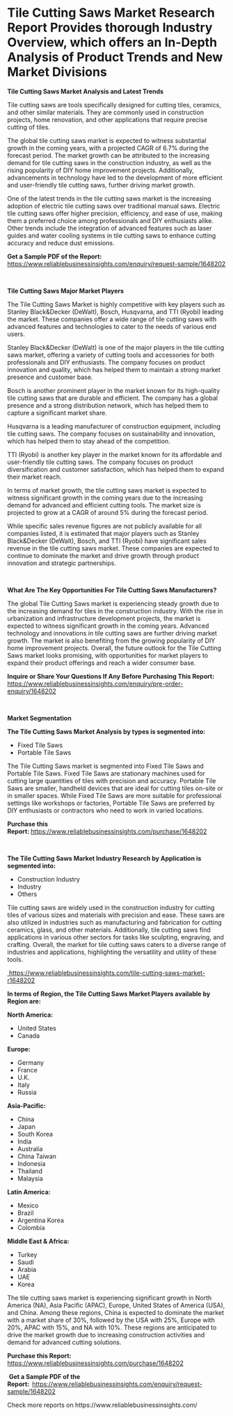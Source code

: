 <p><h1>Tile Cutting Saws Market Research Report Provides thorough Industry Overview, which offers an In-Depth Analysis of Product Trends and New Market Divisions</h1></p><p><strong>Tile Cutting Saws Market Analysis and Latest Trends</strong></p>
<p><p>Tile cutting saws are tools specifically designed for cutting tiles, ceramics, and other similar materials. They are commonly used in construction projects, home renovation, and other applications that require precise cutting of tiles.</p><p>The global tile cutting saws market is expected to witness substantial growth in the coming years, with a projected CAGR of 6.7% during the forecast period. The market growth can be attributed to the increasing demand for tile cutting saws in the construction industry, as well as the rising popularity of DIY home improvement projects. Additionally, advancements in technology have led to the development of more efficient and user-friendly tile cutting saws, further driving market growth.</p><p>One of the latest trends in the tile cutting saws market is the increasing adoption of electric tile cutting saws over traditional manual saws. Electric tile cutting saws offer higher precision, efficiency, and ease of use, making them a preferred choice among professionals and DIY enthusiasts alike. Other trends include the integration of advanced features such as laser guides and water cooling systems in tile cutting saws to enhance cutting accuracy and reduce dust emissions.</p></p>
<p><strong>Get a Sample PDF of the Report:&nbsp;</strong> <a href="https://www.reliablebusinessinsights.com/enquiry/request-sample/1648202">https://www.reliablebusinessinsights.com/enquiry/request-sample/1648202</a></p>
<p>&nbsp;</p>
<p><strong>Tile Cutting Saws Major Market Players</strong></p>
<p><p>The Tile Cutting Saws Market is highly competitive with key players such as Stanley Black&Decker (DeWalt), Bosch, Husqvarna, and TTI (Ryobi) leading the market. These companies offer a wide range of tile cutting saws with advanced features and technologies to cater to the needs of various end users.</p><p>Stanley Black&Decker (DeWalt) is one of the major players in the tile cutting saws market, offering a variety of cutting tools and accessories for both professionals and DIY enthusiasts. The company focuses on product innovation and quality, which has helped them to maintain a strong market presence and customer base.</p><p>Bosch is another prominent player in the market known for its high-quality tile cutting saws that are durable and efficient. The company has a global presence and a strong distribution network, which has helped them to capture a significant market share.</p><p>Husqvarna is a leading manufacturer of construction equipment, including tile cutting saws. The company focuses on sustainability and innovation, which has helped them to stay ahead of the competition.</p><p>TTI (Ryobi) is another key player in the market known for its affordable and user-friendly tile cutting saws. The company focuses on product diversification and customer satisfaction, which has helped them to expand their market reach.</p><p>In terms of market growth, the tile cutting saws market is expected to witness significant growth in the coming years due to the increasing demand for advanced and efficient cutting tools. The market size is projected to grow at a CAGR of around 5% during the forecast period.</p><p>While specific sales revenue figures are not publicly available for all companies listed, it is estimated that major players such as Stanley Black&Decker (DeWalt), Bosch, and TTI (Ryobi) have significant sales revenue in the tile cutting saws market. These companies are expected to continue to dominate the market and drive growth through product innovation and strategic partnerships.</p></p>
<p>&nbsp;</p>
<p><strong>What Are The Key Opportunities For Tile Cutting Saws Manufacturers?</strong></p>
<p><p>The global Tile Cutting Saws market is experiencing steady growth due to the increasing demand for tiles in the construction industry. With the rise in urbanization and infrastructure development projects, the market is expected to witness significant growth in the coming years. Advanced technology and innovations in tile cutting saws are further driving market growth. The market is also benefiting from the growing popularity of DIY home improvement projects. Overall, the future outlook for the Tile Cutting Saws market looks promising, with opportunities for market players to expand their product offerings and reach a wider consumer base.</p></p>
<p><strong>Inquire or Share Your Questions If Any Before Purchasing This Report:</strong> <a href="https://www.reliablebusinessinsights.com/enquiry/pre-order-enquiry/1648202">https://www.reliablebusinessinsights.com/enquiry/pre-order-enquiry/1648202</a></p>
<p>&nbsp;</p>
<p><strong>Market Segmentation</strong></p>
<p><strong>The Tile Cutting Saws Market Analysis by types is segmented into:</strong></p>
<p><ul><li>Fixed Tile Saws</li><li>Portable Tile Saws</li></ul></p>
<p><p>The Tile Cutting Saws market is segmented into Fixed Tile Saws and Portable Tile Saws. Fixed Tile Saws are stationary machines used for cutting large quantities of tiles with precision and accuracy. Portable Tile Saws are smaller, handheld devices that are ideal for cutting tiles on-site or in smaller spaces. While Fixed Tile Saws are more suitable for professional settings like workshops or factories, Portable Tile Saws are preferred by DIY enthusiasts or contractors who need to work in varied locations.</p></p>
<p><strong>Purchase this Report:&nbsp;</strong><a href="https://www.reliablebusinessinsights.com/purchase/1648202">https://www.reliablebusinessinsights.com/purchase/1648202</a></p>
<p>&nbsp;</p>
<p><strong>The Tile Cutting Saws Market Industry Research by Application is segmented into:</strong></p>
<p><ul><li>Construction Industry</li><li>Industry</li><li>Others</li></ul></p>
<p><p>Tile cutting saws are widely used in the construction industry for cutting tiles of various sizes and materials with precision and ease. These saws are also utilized in industries such as manufacturing and fabrication for cutting ceramics, glass, and other materials. Additionally, tile cutting saws find applications in various other sectors for tasks like sculpting, engraving, and crafting. Overall, the market for tile cutting saws caters to a diverse range of industries and applications, highlighting the versatility and utility of these tools.</p></p>
<p><a href="https://www.reliablebusinessinsights.com/tile-cutting-saws-market-r1648202">&nbsp;https://www.reliablebusinessinsights.com/tile-cutting-saws-market-r1648202</a></p>
<p><strong>In terms of Region, the Tile Cutting Saws Market Players available by Region are:</strong></p>
<p>
    <p> <strong> North America: </strong>
        <ul>
            <li>United States</li>
            <li>Canada</li>
        </ul>
        </p> 
    <p> <strong> Europe: </strong>
        <ul>
            <li>Germany</li>
            <li>France</li>
            <li>U.K.</li>
            <li>Italy</li>
            <li>Russia</li>
        </ul>
        </p> 
    <p> <strong> Asia-Pacific: </strong>
        <ul>
            <li>China</li>
            <li>Japan</li>
            <li>South Korea</li>
            <li>India</li>
            <li>Australia</li>
            <li>China Taiwan</li>
            <li>Indonesia</li>
            <li>Thailand</li>
            <li>Malaysia</li>
        </ul>
        </p> 
    <p> <strong> Latin America: </strong>
        <ul>
            <li>Mexico</li>
            <li>Brazil</li>
            <li>Argentina Korea</li>
            <li>Colombia</li>
        </ul>
        </p> 
    <p> <strong> Middle East & Africa: </strong>
        <ul>
            <li>Turkey</li>
            <li>Saudi</li>
            <li>Arabia</li>
            <li>UAE</li>
            <li>Korea</li>
        </ul>
    </p>
    </p>
<p><p>The tile cutting saws market is experiencing significant growth in North America (NA), Asia Pacific (APAC), Europe, United States of America (USA), and China. Among these regions, China is expected to dominate the market with a market share of 30%, followed by the USA with 25%, Europe with 20%, APAC with 15%, and NA with 10%. These regions are anticipated to drive the market growth due to increasing construction activities and demand for advanced cutting solutions.</p></p>
<p><strong>Purchase this Report: </strong><a href="https://www.reliablebusinessinsights.com/purchase/1648202">https://www.reliablebusinessinsights.com/purchase/1648202</a></p>
<p>&nbsp;<strong>Get a Sample PDF of the Report:&nbsp;&nbsp;</strong><a href="https://www.reliablebusinessinsights.com/enquiry/request-sample/1648202">https://www.reliablebusinessinsights.com/enquiry/request-sample/1648202</a></p>
<p><strong></strong></p>
<p>Check more reports on https://www.reliablebusinessinsights.com/</p>